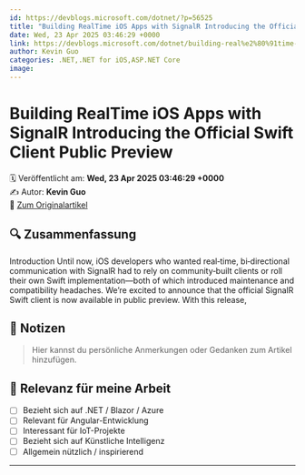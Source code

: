 ```yaml
---
id: https://devblogs.microsoft.com/dotnet/?p=56525
title: "Building RealTime iOS Apps with SignalR Introducing the Official Swift Client Public Preview"
date: Wed, 23 Apr 2025 03:46:29 +0000
link: https://devblogs.microsoft.com/dotnet/building-real%e2%80%91time-ios-apps-with-signalr-introducing-the-official-swift-client-public-preview/
author: Kevin Guo
categories: .NET,.NET for iOS,ASP.NET Core
image: 
---
```


# Building RealTime iOS Apps with SignalR Introducing the Official Swift Client Public Preview

🗓️ Veröffentlicht am: **Wed, 23 Apr 2025 03:46:29 +0000**  
✍️ Autor: **Kevin Guo**  
🔗 [Zum Originalartikel](https://devblogs.microsoft.com/dotnet/building-real%e2%80%91time-ios-apps-with-signalr-introducing-the-official-swift-client-public-preview/)

## 🔍 Zusammenfassung

Introduction Until now, iOS developers who wanted real‑time, bi‑directional communication with SignalR had to rely on community‑built clients or roll their own Swift implementation—both of which introduced maintenance and compatibility headaches. We’re excited to announce that the official SignalR Swift client is now available in public preview. With this release,

## 📌 Notizen

> Hier kannst du persönliche Anmerkungen oder Gedanken zum Artikel hinzufügen.

## 🧠 Relevanz für meine Arbeit

- [ ] Bezieht sich auf .NET / Blazor / Azure
- [ ] Relevant für Angular-Entwicklung
- [ ] Interessant für IoT-Projekte
- [ ] Bezieht sich auf Künstliche Intelligenz
- [ ] Allgemein nützlich / inspirierend

---
